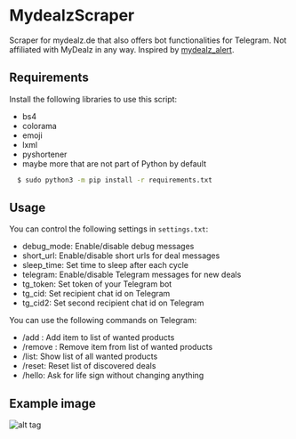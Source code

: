 # MydealzScraper
Scraper for mydealz.de that also offers bot functionalities for Telegram. Not affiliated with MyDealz in any way. Inspired by [mydealz_alert](https://github.com/pfannkuchengesicht/mydealz_alert/).

## Requirements
Install the following libraries to use this script:
* bs4
* colorama
* emoji
* lxml
* pyshortener
* maybe more that are not part of Python by default

```bash
  $ sudo python3 -m pip install -r requirements.txt
```

## Usage
You can control the following settings in `settings.txt`:
* debug_mode: Enable/disable debug messages
* short_url: Enable/disable short urls for deal messages
* sleep_time: Set time to sleep after each cycle
* telegram: Enable/disable Telegram messages for new deals
* tg_token: Set token of your Telegram bot
* tg_cid: Set recipient chat id on Telegram
* tg_cid2: Set second recipient chat id on Telegram

You can use the following commands on Telegram:
* /add <item>: Add item to list of wanted products
* /remove <item>: Remove item from list of wanted products
* /list: Show list of all wanted products
* /reset: Reset list of discovered deals
* /hello: Ask for life sign without changing anything

## Example image
![alt tag](https://i.imgur.com/84OVjaW.jpg)
